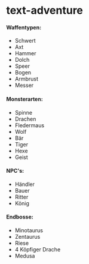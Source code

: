 # text-adventure

#### **Waffentypen**:
- Schwert
- Axt
- Hammer
- Dolch
- Speer
- Bogen
- Armbrust
- Messer

#### **Monsterarten**:
- Spinne
- Drachen
- Fledermaus
- Wolf
- Bär
- Tiger
- Hexe
- Geist 

#### **NPC's:**
- Händler
- Bauer
- Ritter
- König

#### **Endbosse**:
- Minotaurus
- Zentaurus
- Riese
- 4 Köpfiger Drache
- Medusa